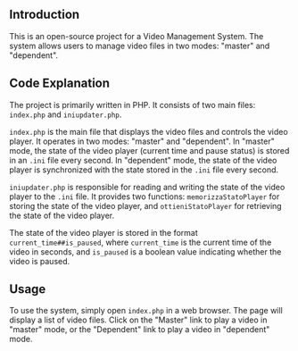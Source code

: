 ## Introduction

This is an open-source project for a Video Management System. The system allows users to manage video files in two modes: "master" and "dependent". 

## Code Explanation

The project is primarily written in PHP. It consists of two main files: `index.php` and `iniupdater.php`.

`index.php` is the main file that displays the video files and controls the video player. It operates in two modes: "master" and "dependent". In "master" mode, the state of the video player (current time and pause status) is stored in an `.ini` file every second. In "dependent" mode, the state of the video player is synchronized with the state stored in the `.ini` file every second.

`iniupdater.php` is responsible for reading and writing the state of the video player to the `.ini` file. It provides two functions: `memorizzaStatoPlayer` for storing the state of the video player, and `ottieniStatoPlayer` for retrieving the state of the video player.

The state of the video player is stored in the format `current_time##is_paused`, where `current_time` is the current time of the video in seconds, and `is_paused` is a boolean value indicating whether the video is paused.

## Usage

To use the system, simply open `index.php` in a web browser. The page will display a list of video files. Click on the "Master" link to play a video in "master" mode, or the "Dependent" link to play a video in "dependent" mode.